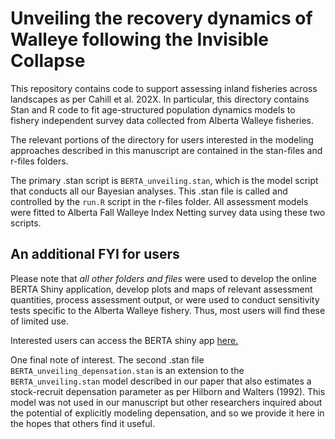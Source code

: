 # Unveiling the recovery dynamics of Walleye following the Invisible Collapse
This repository contains code to support assessing inland fisheries across landscapes as per Cahill et al. 202X. In particular, this directory contains Stan and R code to fit age-structured population dynamics models to fishery independent survey data collected from Alberta Walleye fisheries. 

The relevant portions of the directory for users interested in the modeling approaches described in this manuscript are contained in the stan-files and r-files folders.  

The primary .stan script is `BERTA_unveiling.stan`, which is the model script that conducts all our Bayesian analyses.  This .stan file is called and controlled by the `run.R` script in the r-files folder.  All assessment models were fitted to Alberta Fall Walleye Index Netting survey data using these two scripts.

## An additional FYI for users
Please note that *all other folders and files* were used to develop the online BERTA Shiny application, develop plots and maps of relevant assessment quantities, process assessment output, or were used to conduct sensitivity tests specific to the Alberta Walleye fishery. Thus, most users will find these of limited use. 

Interested users can access the BERTA shiny app  [here.](https://fw-habitat-aep.shinyapps.io/BERTA/)

One final note of interest.  The second .stan file `BERTA_unveiling_depensation.stan` is an extension to the `BERTA_unveiling.stan` model described in our paper that also estimates a stock-recruit depensation parameter as per Hilborn and Walters (1992).  This model was not used in our manuscript but other researchers inquired about the potential of explicitly modeling depensation, and so we provide it here in the hopes that others find it useful. 
